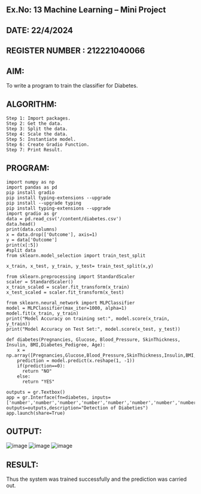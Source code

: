 ## Ex.No: 13 Machine Learning – Mini Project
## DATE: 22/4/2024
## REGISTER NUMBER : 212221040066
## AIM:
To write a program to train the classifier for Diabetes.
## ALGORITHM:
```
Step 1: Import packages. 
Step 2: Get the data. 
Step 3: Split the data. 
Step 4: Scale the data. 
Step 5: Instantiate model. 
Step 6: Create Gradio Function. 
Step 7: Print Result.
```
## PROGRAM:
```
import numpy as np
import pandas as pd
pip install gradio
pip install typing-extensions --upgrade
pip install --upgrade typing
pip install typing-extensions --upgrade
import gradio as gr
data = pd.read_csv('/content/diabetes.csv')
data.head()
print(data.columns)
x = data.drop(['Outcome'], axis=1)
y = data['Outcome']
print(x[:5])
#split data
from sklearn.model_selection import train_test_split

x_train, x_test, y_train, y_test= train_test_split(x,y)

from sklearn.preprocessing import StandardScaler
scaler = StandardScaler()
x_train_scaled = scaler.fit_transform(x_train)
x_test_scaled = scaler.fit_transform(x_test)

from sklearn.neural_network import MLPClassifier
model = MLPClassifier(max_iter=1000, alpha=1)
model.fit(x_train, y_train)
print("Model Accuracy on training set:", model.score(x_train, y_train))
print("Model Accuracy on Test Set:", model.score(x_test, y_test))

def diabetes(Pregnancies, Glucose, Blood_Pressure, SkinThickness, Insulin, BMI,Diabetes_Pedigree, Age):
    x = np.array([Pregnancies,Glucose,Blood_Pressure,SkinThickness,Insulin,BMI,Diabetes_Pedigree,Age])
    prediction = model.predict(x.reshape(1, -1))
    if(prediction==0):
      return "NO"
    else:
      return "YES"

outputs = gr.Textbox()
app = gr.Interface(fn=diabetes, inputs=['number','number','number','number','number','number','number','number'], outputs=outputs,description="Detection of Diabeties")
app.launch(share=True)
```
## OUTPUT:
![image](https://github.com/Jayalakshm1/DIABETES-CLASSIFIER/assets/130430542/46f4e508-1ab2-4484-a67b-4e04c238c5e3)
![image](https://github.com/Jayalakshm1/DIABETES-CLASSIFIER/assets/130430542/423a61c8-6b6d-4db6-bc60-aaf005c322cf)
![image](https://github.com/Jayalakshm1/DIABETES-CLASSIFIER/assets/130430542/087740f9-2d3e-4843-8594-a75281c78bb6)
## RESULT:
Thus the system was trained successfully and the prediction was carried out.
